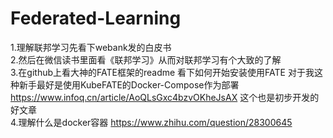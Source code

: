 # Federated-Learning
1.理解联邦学习先看下webank发的白皮书 <br>
2.然后在微信读书里面看《联邦学习》从而对联邦学习有个大致的了解 <br>
3.在github上看大神的FATE框架的readme 看下如何开始安装使用FATE 对于我这种新手最好是使用KubeFATE的Docker-Compose作为部署 https://www.infoq.cn/article/AoQLsGxc4bzvOKheJsAX 这个也是初步开发的好文章 <br>
4.理解什么是docker容器 https://www.zhihu.com/question/28300645 <br>
